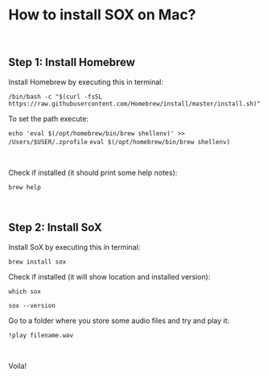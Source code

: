 # How to install SOX on Mac?
<br>

<p><h2><b>Step 1: Install Homebrew</h2></b></p>

<p>Install Homebrew by executing this in terminal:

``` /bin/bash -c "$(curl -fsSL https://raw.githubusercontent.com/Homebrew/install/master/install.sh)" ```
</p>

<p>To set the path execute:

``` echo 'eval $(/opt/homebrew/bin/brew shellenv)' >> /Users/$USER/.zprofile ```
``` eval $(/opt/homebrew/bin/brew shellenv) ```
</p><br>

<p>Check if installed (it should print some help notes):

``` brew help ```
</p>
<br>

<p><h2><b>Step 2: Install SoX</b></h2></p>

<p>Install SoX by executing this in terminal:

``` brew install sox ```
</p>

<p>Check if installed (it will show location and installed version):

``` which sox ```

``` sox --version ```
</p>

<p>Go to a folder where you store some audio files and try and play it:

``` !play filename.wav ```
</p>
<br>
<p>Voila!</p>